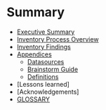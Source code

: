 # Summary
* [Executive Summary](README.md)
* [Inventory Process Overview](main/process_overview.md)
* [Inventory Findings](main/process/overview.md)
* [Appendices](appendix/datasources.md)
    - [Datasources](appendix/datasources.md)
    - [Brainstorm Guide](appendix/datasources.md)
    - [Definitions](appendix/definitions.md)
* [Lessons learned]
* [Acknowledgements]
* [GLOSSARY](glossary.md)